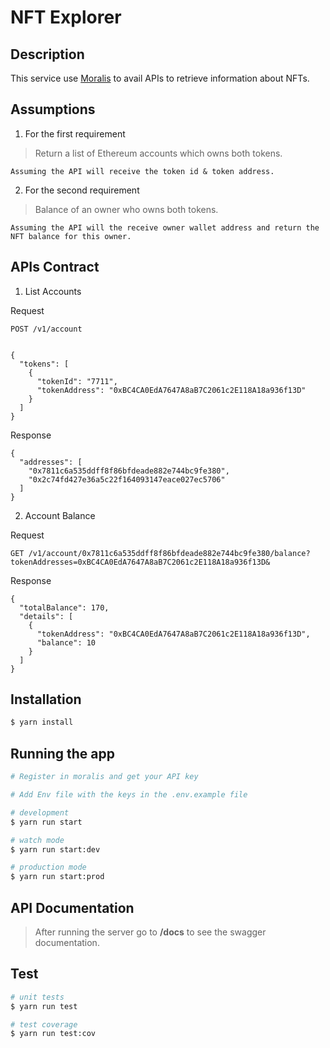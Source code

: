 # NFT Explorer
## Description

This service use [Moralis](https://moralis.io/) to avail APIs to retrieve information about NFTs. 

## Assumptions
1. For the first requirement
> Return a list of Ethereum accounts which owns both tokens.

    Assuming the API will receive the token id & token address.

2. For the second requirement
> Balance of an owner who owns both tokens.

    Assuming the API will the receive owner wallet address and return the NFT balance for this owner.

## APIs Contract
1. List Accounts

Request
```
POST /v1/account


{
  "tokens": [
    {
      "tokenId": "7711",
      "tokenAddress": "0xBC4CA0EdA7647A8aB7C2061c2E118A18a936f13D"
    }
  ]
}
```
Response
```
{
  "addresses": [
    "0x7811c6a535ddff8f86bfdeade882e744bc9fe380",
    "0x2c74fd427e36a5c22f164093147eace027ec5706"
  ]
}
```
2. Account Balance

Request
```
GET /v1/account/0x7811c6a535ddff8f86bfdeade882e744bc9fe380/balance?tokenAddresses=0xBC4CA0EdA7647A8aB7C2061c2E118A18a936f13D&
```
Response
```
{
  "totalBalance": 170,
  "details": [
    {
      "tokenAddress": "0xBC4CA0EdA7647A8aB7C2061c2E118A18a936f13D",
      "balance": 10
    }
  ]
}
```
## Installation

```bash
$ yarn install
```

## Running the app

```bash
# Register in moralis and get your API key

# Add Env file with the keys in the .env.example file

# development
$ yarn run start

# watch mode
$ yarn run start:dev

# production mode
$ yarn run start:prod
```

## API Documentation
> After running the server go to **/docs** to see the swagger documentation.

## Test

```bash
# unit tests
$ yarn run test

# test coverage
$ yarn run test:cov
```


